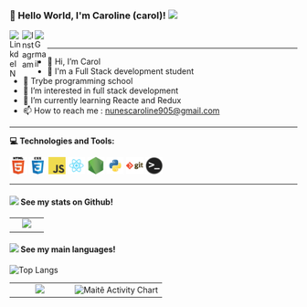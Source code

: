 ### 👋 Hello World, I'm Caroline (carol)!  <img src="https://github.com/TheDudeThatCode/TheDudeThatCode/blob/master/Assets/Earth.gif" width="24px">

<a target="_blank" href="https://www.linkedin.com/in/caroline-nunes-desenvolvimento-fullstack/">
  <img align="left" alt="LinkdeIN" width="22px" src="https://cdn.jsdelivr.net/npm/simple-icons@v3/icons/linkedin.svg" />
</a>
<a target="_blank" href="https://www.instagram.com/caarolhn/">
  <img align="left" alt="Instagram" width="22px" src="https://cdn.jsdelivr.net/npm/simple-icons@v3/icons/instagram.svg" />
</a>
<a target="_blank" href="mailto:nunescaroline905@gmail.com">
  <img align="left" alt="Gmail" width="22px" src="https://cdn.jsdelivr.net/npm/simple-icons@v3/icons/gmail.svg" />
</a>
<br>

-----
- 👋 Hi, I’m  Carol<br>
- 🌱 I'm a Full Stack development student<br>
- 🏫️ Trybe programming school
- 👀 I’m interested in  full stack development<br>
- 🌱 I’m currently learning Reacte and Redux<br>
- 📫 How to reach me : nunescaroline905@gmail.com<br>

-----
**💻 Technologies and Tools:**

<code><img height="30" src="https://raw.githubusercontent.com/github/explore/80688e429a7d4ef2fca1e82350fe8e3517d3494d/topics/html/html.png"></code>           <code><img height="30" src="https://raw.githubusercontent.com/github/explore/80688e429a7d4ef2fca1e82350fe8e3517d3494d/topics/css/css.png"></code>      <code><img height="30" src="https://raw.githubusercontent.com/github/explore/80688e429a7d4ef2fca1e82350fe8e3517d3494d/topics/javascript/javascript.png"></code>         <code><img height="30" src="https://raw.githubusercontent.com/github/explore/80688e429a7d4ef2fca1e82350fe8e3517d3494d/topics/react/react.png"></code>           <code><img height="30" src="https://raw.githubusercontent.com/github/explore/80688e429a7d4ef2fca1e82350fe8e3517d3494d/topics/nodejs/nodejs.png"></code>          <code><img height="30" src="https://raw.githubusercontent.com/github/explore/80688e429a7d4ef2fca1e82350fe8e3517d3494d/topics/python/python.png"></code>            <code><img height="30" src="https://raw.githubusercontent.com/github/explore/80688e429a7d4ef2fca1e82350fe8e3517d3494d/topics/git/git.png"></code>                <code><img height="30" src="https://raw.githubusercontent.com/github/explore/80688e429a7d4ef2fca1e82350fe8e3517d3494d/topics/terminal/terminal.png"></code>

-----

#### <img src="https://media.giphy.com/media/VgCDAzcKvsR6OM0uWg/giphy.gif" width="50"> See my stats on Github!
<table>
  <tr>
    <td width="50%" align="center" vertical-align="middle">
      <img src="https://github-readme-stats.vercel.app/api?username=carolhn&theme=radical&show_icons=true&hide_border=true" />
    </td>
   </tr>
</table>
   
#### <img src="https://media.giphy.com/media/VgCDAzcKvsR6OM0uWg/giphy.gif" width="50"> See my main languages!

![Top Langs](https://github-readme-stats.vercel.app/api/top-langs/?username=carolhn&show_icons=true&theme=radical)


<table>
  <tr>
    <td width="40%" align="center" vertical-align="middle">
      <img src="https://github-readme-stats.vercel.app/api/top-langs/?username=carolhn&layout=compact&theme=radical&hide_border=true" />
    </td>
    <td width="70%" align="center" vertical-align="middle">
      <img alt="Maitê Activity Chart" src="https://activity-graph.herokuapp.com/graph?username=carolhn&bg_color=010017&color=ffffff&line=b5179e&point=f72585&hide_border=true&area_color=0077b6&area=true" />
    </td>
  </tr>
</table>

